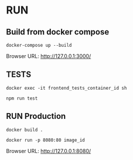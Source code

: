 # RUN

## Build from docker compose

`docker-compose up --build`

Browser URL: http://127.0.0.1:3000/

## TESTS

`docker exec -it frontend_tests_container_id sh`

`npm run test`

## RUN Production

`docker build .`

`docker run -p 8080:80 image_id`

Browser URL: http://127.0.0.1:8080/
